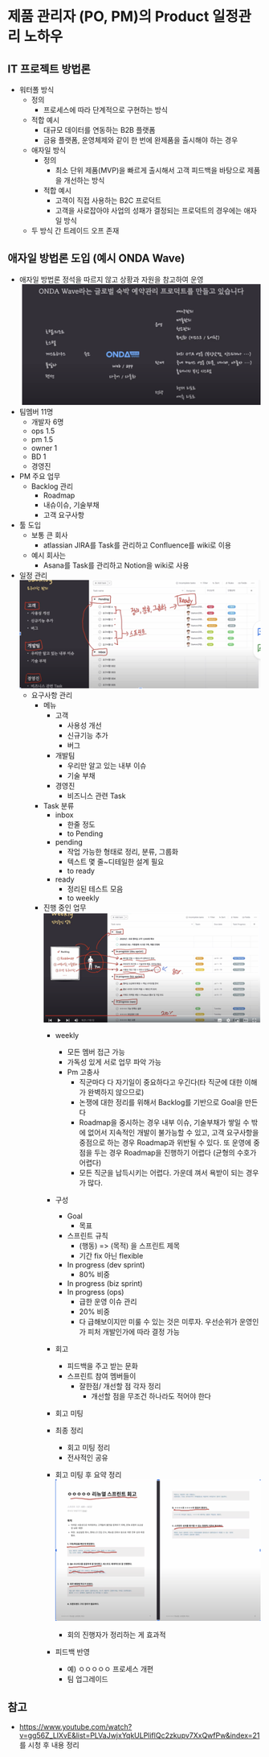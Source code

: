 # 제품 관리자 (PO, PM)의 Product 일정관리 노하우

## IT 프로젝트 방법론
  - 워터폴 방식
    - 정의
        - 프로세스에 따라 단계적으로 구현하는 방식
    - 적합 예시
        - 대규모 데이터를 연동하는 B2B 플랫폼
        - 금융 플랫폼, 운영체제와 같이 한 번에 완제품을 출시해야 하는 경우
    - 애자일 방식
        - 정의
          - 최소 단위 제품(MVP)을 빠르게 출시해서 고객 피드백을 바탕으로 제품을 개선하는 방식
        - 적합 예시
          - 고객이 직접 사용하는 B2C 프로덕트
          - 고객을 사로잡아야 사업의 성패가 결정되는 프로덕트의 경우에는 애자일 방식
    - 두 방식 간 트레이드 오프 존재


## 애자일 방법론 도입 (예시 ONDA Wave)
  - 애자일 방법론 정석을 따르지 않고 상황과 자원을 참고하여 운영
    ![예시](./img/3.png)
  - 팀멤버 11명
    - 개발자 6명
    - ops 1.5
    - pm 1.5
    - owner 1
    - BD 1
    - 경영진
  - PM 주요 업무
    - Backlog 관리
        - Roadmap
        - 내슈이슈, 기술부채
        - 고객 요구사항
  - 툴 도입
    - 보통 큰 회사
        - atlassian JIRA를 Task를 관리하고 Confluence를 wiki로 이용
    - 예시 회사는
        - Asana를 Task를 관리하고 Notion을 wiki로 사용
 - 일정 관리
    ![예시](./img/4.png)
    - 요구사항 관리
        - 메뉴
            - 고객
              - 사용성 개선
              - 신규기능 추가
              - 버그
            - 개발팀
              - 우리만 알고 있는 내부 이슈
              - 기술 부채
            - 경영진
              - 비즈니스 관련 Task
        - Task 분류
            - inbox
                - 한줄 정도
                - to Pending
            - pending
                - 작업 가능한 형태로 정리, 분류, 그룹화
                - 텍스트 몇 줄~디테일한 설계 필요
                - to ready
            - ready
                - 정리된 테스트 모음
                - to weekly
        - 진행 중인 업무
            ![예시](./img/5.png)
            - weekly
                - 모든 멤버 접근 가능
                - 가독성 있게 서로 업무 파악 가능
                - Pm 고충사
                    - 직군마다 다 자기일이 중요하다고 우긴다(타 직군에 대한 이해가 완벽하지 않으므로)
                    - 논쟁에 대한 정리를 위해서 Backlog를 기반으로 Goal을 만든다
                    - Roadmap을 중시하는 경우 내부 이슈, 기술부채가 쌓일 수 밖에 없어서 지속적인 개발이 불가능할 수 있고, 고객 요구사항을 중점으로 하는 경우 Roadmap과 위반될 수 있다. 또 운영에 중점을 두는 경우 Roadmap을 진행하기 어렵다 (균형의 수호가 어렵다)
                    - 모든 직군을 납득시키는 어렵다. 가운데 껴서 욕받이 되는 경우가 많다.
            - 구성
                - Goal
                    - 목표
                - 스프린트 규칙
                    - (행동) => (목적) 을 스프린트 제목
                    - 기간 fix 아닌 flexible
                - In progress (dev sprint) 
                    - 80% 비중
                - In progress (biz sprint)
                - In progress (ops)
                  - 급한 운영 이슈 관리
                  - 20% 비중
                  - 다 급해보이지만 미룰 수 있는 것은 미루자. 우선순위가 운영인가 피처 개발인가에 따라 결정 가능

            - 회고
                - 피드백을 주고 받는 문화
                - 스프린트 참여 멤버들이
                    - 잘한점/ 개선할 점 각자 정리
                        - 개선할 점을 무조건 하나라도 적어야 한다
            - 회고 미팅
            - 최종 정리
                - 회고 미팅 정리
                - 전사적인 공유
            - 회고 미팅 후 요약 정리
                 ![예시](./img/6.png)
                - 회의 진행자가 정리하는 게 효과적
            - 피드백 반영
                - 예)  ㅇㅇㅇㅇㅇ 프로세스 개편
                - 팀 업그레이드



## 참고
  - https://www.youtube.com/watch?v=gg56Z_LlXvE&list=PLVaJwjxYqkULPliflQc2zkupv7XxQwfPw&index=21 를 시청 후 내용 정리
